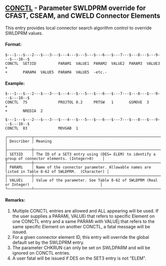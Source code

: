## [CONCTL](https://help.hexagonmi.com/bundle/MSC_Nastran_2022.4/page/Nastran_Combined_Book/qrg/bulkc2/TOC.CONCTL.xhtml) - Parameter SWLDPRM override for CFAST, CSEAM, and CWELD Connector Elements

This entry provides local connector search algorithm control to override SWLDPRM values.

#### Format:

```nastran
$---1---$---2---$---3---$---4---$---5---$---6---$---7---$---8---$---9---$---10--$
CONCTL  SET3ID          PARAM1  VALUE1  PARAM2  VALUE2  PARAM3  VALUE3  +       
+       PARAM4  VALUE5  PARAM4  VALUE5  -etc.-                                  
```

#### Example:

```nastran
$---1---$---2---$---3---$---4---$---5---$---6---$---7---$---8---$---9---$---10--$
CONCTL  75              PROJTOL 0.2     PRTSW   1       GSMOVE  3       +       
+       NREDIA  2                                                               
```

```nastran
$---1---$---2---$---3---$---4---$---5---$---6---$---7---$---8---$---9---$---10--$
CONCTL  83              MOVGAB  1                                               
```

```text
┌───────────┬────────────────────────────────────────────────────────────────────────────────────────────────────┐
│ Describer │ Meaning                                                                                            │
├───────────┼────────────────────────────────────────────────────────────────────────────────────────────────────┤
│ SET3ID    │ The ID of a SET3 entry using (DES= ELEM) to identify a group of connector elements. (Integer>0)    │
├───────────┼────────────────────────────────────────────────────────────────────────────────────────────────────┤
│ PARAMi    │ Name of the connector parameter. Allowable names are listed in Table 8-62 of SWLDPRM.  (Character) │
├───────────┼────────────────────────────────────────────────────────────────────────────────────────────────────┤
│ VALUEi    │ Value of the parameter. See Table 8-62 of SWLDPRM (Real or Integer)                                │
└───────────┴────────────────────────────────────────────────────────────────────────────────────────────────────┘
```

#### Remarks:

1. Multiple CONCTL entries are allowed and ALL appearing will be used. If the user supplies a PARAMi, VALUEi that refers to specific Element on one CONCTL entry and a same PARAMi with VALUEj that refers to the same specific Element on another CONCTL, a fatal message will be issued.
2. For a given connector element ID, this entry will override the global default set by the SWLDPRM entry.
3. The parameter CHKRUN can only be set on SWLDPARM and will be ignored on CONCTL entries.
4. A user fatal will be issued if DES on the SET3 entry is not "ELEM".
